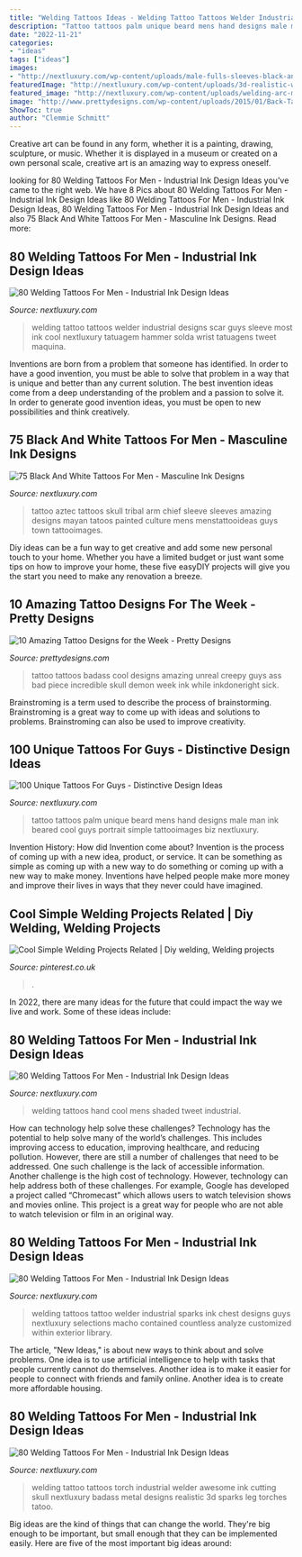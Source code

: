 ```yaml
---
title: "Welding Tattoos Ideas - Welding Tattoo Tattoos Welder Industrial Designs Scar Guys Sleeve Most Ink Cool Nextluxury Tatuagem Hammer Solda Wrist Tatuagens Tweet Maquina"
description: "Tattoo tattoos palm unique beard mens hand designs male man ink beared cool guys portrait simple tattooimages biz nextluxury"
date: "2022-11-21"
categories:
- "ideas"
tags: ["ideas"]
images:
- "http://nextluxury.com/wp-content/uploads/male-fulls-sleeves-black-and-white-skull-tattoo.jpg"
featuredImage: "http://nextluxury.com/wp-content/uploads/3d-realistic-welding-torch-cutting-through-metal-beam-mens-leg-tattoo.jpg"
featured_image: "http://nextluxury.com/wp-content/uploads/welding-arc-mens-cool-shaded-hand-tattoos.jpg"
image: "http://www.prettydesigns.com/wp-content/uploads/2015/01/Back-Tattoo.jpg"
ShowToc: true
author: "Clemmie Schmitt"
---
```



Creative art can be found in any form, whether it is a painting, drawing, sculpture, or music. Whether it is displayed in a museum or created on a own personal scale, creative art is an amazing way to express oneself.

	

		
looking for 80 Welding Tattoos For Men - Industrial Ink Design Ideas you've came to the right web. We have 8 Pics about 80 Welding Tattoos For Men - Industrial Ink Design Ideas like 80 Welding Tattoos For Men - Industrial Ink Design Ideas, 80 Welding Tattoos For Men - Industrial Ink Design Ideas and also 75 Black And White Tattoos For Men - Masculine Ink Designs. Read more:
		
    
## 80 Welding Tattoos For Men - Industrial Ink Design Ideas

<img loading=lazy src="http://nextluxury.com/wp-content/uploads/old-school-guys-welder-tattoo-on-arm.jpg" onerror="this.onerror=null;this.src='https://tse3.mm.bing.net/th?id=OIP.8X9dOYje3YLHDMdskLaryAHaHN&amp;pid=15.1';" alt="80 Welding Tattoos For Men - Industrial Ink Design Ideas">

_Source: nextluxury.com_

>welding tattoo tattoos welder industrial designs scar guys sleeve most ink cool nextluxury tatuagem hammer solda wrist tatuagens tweet maquina. 

	

Inventions are born from a problem that someone has identified. In order to have a good invention, you must be able to solve that problem in a way that is unique and better than any current solution. The best invention ideas come from a deep understanding of the problem and a passion to solve it. In order to generate good invention ideas, you must be open to new possibilities and think creatively.

    
## 75 Black And White Tattoos For Men - Masculine Ink Designs

<img loading=lazy src="http://nextluxury.com/wp-content/uploads/male-fulls-sleeves-black-and-white-skull-tattoo.jpg" onerror="this.onerror=null;this.src='https://tse2.mm.bing.net/th?id=OIP.knZa2mc9UgemKLxJIx77IgHaHa&amp;pid=15.1';" alt="75 Black And White Tattoos For Men - Masculine Ink Designs">

_Source: nextluxury.com_

>tattoo aztec tattoos skull tribal arm chief sleeve sleeves amazing designs mayan tatoos painted culture mens menstattooideas guys town tattooimages. 

	

Diy ideas can be a fun way to get creative and add some new personal touch to your home. Whether you have a limited budget or just want some tips on how to improve your home, these five easyDIY projects will give you the start you need to make any renovation a breeze.

    
## 10 Amazing Tattoo Designs For The Week - Pretty Designs

<img loading=lazy src="http://www.prettydesigns.com/wp-content/uploads/2015/01/Back-Tattoo.jpg" onerror="this.onerror=null;this.src='https://tse3.mm.bing.net/th?id=OIP.3NMowEMD4lX3RPBsCSORdAHaJ4&amp;pid=15.1';" alt="10 Amazing Tattoo Designs for the Week - Pretty Designs">

_Source: prettydesigns.com_

>tattoo tattoos badass cool designs amazing unreal creepy guys ass bad piece incredible skull demon week ink while inkdoneright sick. 

	

Brainstroming is a term used to describe the process of brainstorming. Brainstroming is a great way to come up with ideas and solutions to problems. Brainstroming can also be used to improve creativity.

    
## 100 Unique Tattoos For Guys - Distinctive Design Ideas

<img loading=lazy src="http://nextluxury.com/wp-content/uploads/man-with-beard-unique-male-palm-tattoos.jpg" onerror="this.onerror=null;this.src='https://tse3.mm.bing.net/th?id=OIP.MtPqzcF14m62R4NafTrzQgHaHA&amp;pid=15.1';" alt="100 Unique Tattoos For Guys - Distinctive Design Ideas">

_Source: nextluxury.com_

>tattoo tattoos palm unique beard mens hand designs male man ink beared cool guys portrait simple tattooimages biz nextluxury. 

	

Invention History: How did Invention come about?
Invention is the process of coming up with a new idea, product, or service. It can be something as simple as coming up with a new way to do something or coming up with a new way to make money. Inventions have helped people make more money and improve their lives in ways that they never could have imagined.

    
## Cool Simple Welding Projects Related | Diy Welding, Welding Projects

<img loading=lazy src="https://i.pinimg.com/736x/0b/7c/20/0b7c20f213c0a0bd24f9115691515a1c.jpg" onerror="this.onerror=null;this.src='https://tse1.mm.bing.net/th?id=OIP.8oL8GaI8pxcCaQKfpfDOMwAAAA&amp;pid=15.1';" alt="Cool Simple Welding Projects Related | Diy welding, Welding projects">

_Source: pinterest.co.uk_

>. 

	

In 2022, there are many ideas for the future that could impact the way we live and work. Some of these ideas include:

    
## 80 Welding Tattoos For Men - Industrial Ink Design Ideas

<img loading=lazy src="http://nextluxury.com/wp-content/uploads/welding-arc-mens-cool-shaded-hand-tattoos.jpg" onerror="this.onerror=null;this.src='https://tse1.mm.bing.net/th?id=OIP.0lrVuJHedHKLAivVBwhcxwHaHa&amp;pid=15.1';" alt="80 Welding Tattoos For Men - Industrial Ink Design Ideas">

_Source: nextluxury.com_

>welding tattoos hand cool mens shaded tweet industrial. 

	

How can technology help solve these challenges?
Technology has the potential to help solve many of the world’s challenges. This includes improving access to education, improving healthcare, and reducing pollution. However, there are still a number of challenges that need to be addressed. One such challenge is the lack of accessible information. Another challenge is the high cost of technology. However, technology can help address both of these challenges. For example, Google has developed a project called “Chromecast” which allows users to watch television shows and movies online. This project is a great way for people who are not able to watch television or film in an original way.

    
## 80 Welding Tattoos For Men - Industrial Ink Design Ideas

<img loading=lazy src="http://nextluxury.com/wp-content/uploads/colorful-welding-hot-sparks-guys-chest-tattoo-design-inspiration.jpg" onerror="this.onerror=null;this.src='https://tse3.mm.bing.net/th?id=OIP.8etfbur3LK03O5W9OKAzigHaHa&amp;pid=15.1';" alt="80 Welding Tattoos For Men - Industrial Ink Design Ideas">

_Source: nextluxury.com_

>welding tattoos tattoo welder industrial sparks ink chest designs guys nextluxury selections macho contained countless analyze customized within exterior library. 

	

The article, "New Ideas," is about new ways to think about and solve problems. One idea is to use artificial intelligence to help with tasks that people currently cannot do themselves. Another idea is to make it easier for people to connect with friends and family online. Another idea is to create more affordable housing.

    
## 80 Welding Tattoos For Men - Industrial Ink Design Ideas

<img loading=lazy src="http://nextluxury.com/wp-content/uploads/3d-realistic-welding-torch-cutting-through-metal-beam-mens-leg-tattoo.jpg" onerror="this.onerror=null;this.src='https://tse3.mm.bing.net/th?id=OIP.tsg1JnDTkJoYJcBCv1gtNgAAAA&amp;pid=15.1';" alt="80 Welding Tattoos For Men - Industrial Ink Design Ideas">

_Source: nextluxury.com_

>welding tattoo tattoos torch industrial welder awesome ink cutting skull nextluxury badass metal designs realistic 3d sparks leg torches tatoo. 

	

Big ideas are the kind of things that can change the world. They're big enough to be important, but small enough that they can be implemented easily. Here are five of the most important big ideas around: 


